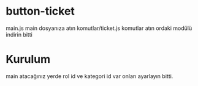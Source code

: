 # button-ticket
main.js main dosyanıza atın komutlar/ticket.js komutlar atın ordaki modülü indirin bitti
# Kurulum
main atacağınız yerde rol id ve kategori id var onları ayarlayın bitti.
